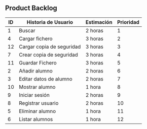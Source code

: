 
## Product Backlog



|ID              |Historia de Usuario            |Estimación                 |Prioridad
|----------------|-------------------------------|---------------------------|-----------------------|
|1				 |Buscar          				 |2 horas         			 |1|
|4				 |Cargar fichero   		         |3 horas					 |2|
|12				 |Cargar copia de seguridad		 |3 horas					 |3|
|7				 |Crear copia de seguridad		 |3 horas					 |4|
|11				 |Guardar Fichero				 |3 horas					 |5|
|2				 |Añadir alumno					 |2 horas					 |6|
|3				 |Editar datos de alumno		 |2 horas					 |7|
|10				 |Mostrar alumno				 |1 hora 					 |8|
|9				 |Iniciar sesión				 |2 horas					 |9|
|8				 |Registrar usuario				 |2 horas					 |10|
|5				 |Eliminar alumno	    		 |1 hora					 |11|
|6				 |Listar alumnos					 |1 hora					 |12|

